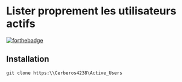 # Lister proprement les utilisateurs actifs

[![forthebadge](http://forthebadge.com/images/badges/powered-by-electricity.svg)](http://forthebadge.com)

## Installation

``git clone https:\\Cerberos4238\Active_Users``

